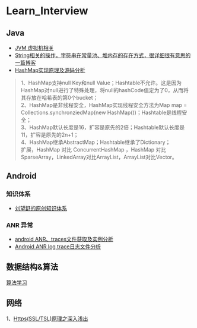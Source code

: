 # Learn_Interview

## Java
* [JVM 虚拟机相关](jvm/jvm.md)
* [String相关的操作，字符串在常量池、堆内存的存在方式，很详细很有意思的一篇博客](https://www.jianshu.com/p/d416a074409d)
* [HashMap实现原理及源码分析](https://www.cnblogs.com/chengxiao/p/6059914.html)  
> 1、HashMap支持null Key和null Value；Hashtable不允许。这是因为HashMap对null进行了特殊处理，将null的hashCode值定为了0，从而将其存放在哈希表的第0个bucket；  
> 2、HashMap是非线程安全，HashMap实现线程安全方法为Map map = Collections.synchronziedMap(new HashMap())；Hashtable是线程安全；  
> 3、HashMap默认长度是16，扩容是原先的2倍；Hashtable默认长度是11，扩容是原先的2n+1；  
> 4、HashMap继承AbstractMap；Hashtable继承了Dictionary；  
> 扩展，HashMap 对比 ConcurrentHashMap ，HashMap 对比 SparseArray，LinkedArray对比ArrayList，ArrayList对比Vector。    



## Android
### 知识体系
* [刘望舒的原创知识体系](http://liuwangshu.cn/system/)

### ANR 异常
* [android ANR、traces文件获取及实例分析](https://blog.csdn.net/cui130/article/details/82686732)
* [Android ANR log trace日志文件分析](https://blog.csdn.net/qq_25804863/article/details/49111005)

## 数据结构&算法
[算法学习](https://github.com/zdy793410600/Learn_Algorithm)


## 网络

1、[Https(SSL/TSL)原理之深入浅出](https://www.cnblogs.com/digdeep/p/4832885.html)

